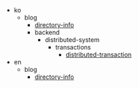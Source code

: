 - ko
  - blog
    - [directory-info](/ko/blog/directory-info.md)
    - backend
      - distributed-system
        - transactions
          - [distributed-transaction](/ko/blog/backend/distributed-system/transactions/distributed-transaction.md)
- en
  - blog
    - [directory-info](/en/blog/directory-info.md)